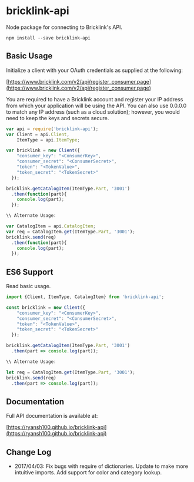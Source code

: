 # bricklink-api
Node package for connecting to Bricklink's API.

```
npm install --save bricklink-api
```

## Basic Usage

Initialize a client with your OAuth credentials as supplied at the following:

[https://www.bricklink.com/v2/api/register_consumer.page](https://www.bricklink.com/v2/api/register_consumer.page)

You are required to have a Bricklink account and register your IP address from
which your application will be using the API. You can also use 0.0.0.0 to match
any IP address (such as a cloud solution); however, you would need to keep the keys and secrets secure.

```javascript
var api = require('bricklink-api');
var Client = api.Client,
    ItemType = api.ItemType;

var bricklink = new Client({
    "consumer_key": "<ConsumerKey>",
    "consumer_secret": "<ConsumerSecret>",
    "token": "<TokenValue>",
    "token_secret": "<TokenSecret>"
  });

bricklink.getCatalogItem(ItemType.Part, '3001')
  .then(function(part){
    console.log(part);
  });

\\ Alternate Usage:

var CatalogItem = api.CatalogItem;
var req = CatalogItem.get(ItemType.Part, '3001');
bricklink.send(req)
  .then(function(part){
    console.log(part);
  });
```

## ES6 Support

Read basic usage.

```javascript
import {Client, ItemType, CatalogItem} from 'bricklink-api';

const bricklink = new Client({
    "consumer_key": "<ConsumerKey>",
    "consumer_secret": "<ConsumerSecret>",
    "token": "<TokenValue>",
    "token_secret": "<TokenSecret>"
  });

bricklink.getCatalogItem(ItemType.Part, '3001')
  .then(part => console.log(part));

\\ Alternate Usage:

let req = CatalogItem.get(ItemType.Part, '3001');
bricklink.send(req)
  .then(part => console.log(part));
```

## Documentation

Full API documentation is available at:

[https://ryansh100.github.io/bricklink-api](https://ryansh100.github.io/bricklink-api)

## Change Log

- 2017/04/03: Fix bugs with require of dictionaries. Update to make more intuitive imports. Add support for color and category lookup.
